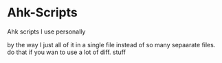 # Ahk-Scripts

Ahk scripts I use personally

by the way I just all of it in a single file instead of so many sepaarate files. do that if you wan to use a lot of diff. stuff
